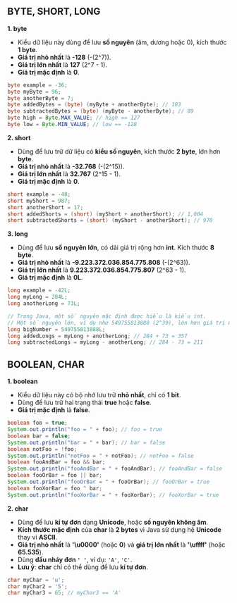 

## BYTE, SHORT, LONG

**1. byte**  
- Kiểu dữ liệu này dùng để lưu **số nguyên** (âm, dương hoặc 0), kích thước **1 byte**.
- **Giá trị nhỏ nhất** là **-128** (-(2^7)).
- **Giá trị lớn nhất** là **127** (2^7 - 1).
- **Giá trị mặc định** là **0**.

```java
byte example = -36;
byte myByte = 96;
byte anotherByte = 7;
byte addedBytes = (byte) (myByte + anotherByte); // 103
byte subtractedBytes = (byte) (myByte - anotherByte); // 89
byte high = Byte.MAX_VALUE; // high == 127
byte low = Byte.MIN_VALUE; // low == -128
```

**2. short**  
- Dùng để lưu trữ dữ liệu có **kiểu số nguyên**, kích thước **2 byte**, lớn hơn **byte**.
- **Giá trị nhỏ nhất** là **-32.768** (-(2^15)).
- **Giá trị lớn nhất** là **32.767** (2^15 - 1).
- **Giá trị mặc định** là **0**.

```java
short example = -48;
short myShort = 987;
short anotherShort = 17;
short addedShorts = (short) (myShort + anotherShort); // 1,004
short subtractedShorts = (short) (myShort - anotherShort); // 970
```

**3. long**  
- Dùng để lưu **số nguyên lớn**, có dải giá trị rộng hơn **int**. Kích thước **8 byte**.
- **Giá trị nhỏ nhất** là **-9.223.372.036.854.775.808** (-(2^63)).
- **Giá trị lớn nhất** là **9.223.372.036.854.775.807** (2^63 - 1).
- **Giá trị mặc định** là **0L**.

```java
long example = -42L;
long myLong = 284L;
long anotherLong = 73L;

// Trong Java, một số nguyên mặc định được hiểu là kiểu int.
// Một số nguyên lớn, ví dụ như 549755813888 (2^39), lớn hơn giá trị max của int (2^31 - 1), bắt buộc phải thêm hậu tố L.
long bigNumber = 549755813888L;
long addedLongs = myLong + anotherLong; // 284 + 73 = 357
long subtractedLongs = myLong - anotherLong; // 284 - 73 = 211
```

## BOOLEAN, CHAR
**1. boolean**  
- Kiểu dữ liệu này có bộ nhớ lưu trữ **nhỏ nhất**, chỉ có **1 bit**.
- Dùng để lưu trữ hai trạng thái **true** hoặc **false**.
- **Giá trị mặc định** là **false**.

```java
boolean foo = true;
System.out.println("foo = " + foo); // foo = true
boolean bar = false;
System.out.println("bar = " + bar); // bar = false
boolean notFoo = !foo;
System.out.println("notFoo = " + notFoo); // notFoo = false
boolean fooAndBar = foo && bar;
System.out.println("fooAndBar = " + fooAndBar); // fooAndBar = false
boolean fooOrBar = foo || bar;
System.out.println("fooOrBar = " + fooOrBar); // fooOrBar = true
boolean fooXorBar = foo ^ bar;
System.out.println("fooXorBar = " + fooXorBar); // fooXorBar = true
```

**2. char**  
- Dùng để lưu **kí tự đơn** dạng **Unicode**, hoặc **số nguyên không âm**.
- **Kích thước mặc định** của **char** là **2 bytes** vì Java sử dụng hệ **Unicode** thay vì **ASCII**.
- **Giá trị nhỏ nhất** là **'\u0000'** (hoặc **0**) và **giá trị lớn nhất** là **'\uffff'** (hoặc **65.535**).
- Dùng **dấu nháy đơn `' '`**, ví dụ: `'A'`, `'C'`.
- **Lưu ý**: **char** chỉ có thể dùng để lưu **kí tự đơn**.

```java
char myChar = 'u';
char myChar2 = '5';
char myChar3 = 65; // myChar3 == 'A'
```
